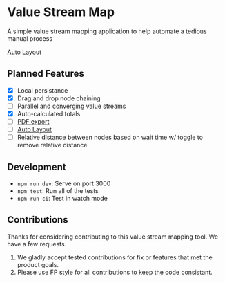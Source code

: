 # Value Stream Map

A simple value stream mapping application to help automate a tedious manual process

[Auto
Layout](https://github.com/wbkd/react-flow/issues/5#issuecomment-643805398https://github.com/wbkd/react-flow/issues/5#issuecomment-643805398)

## Planned Features

- [X] Local persistance
- [X] Drag and drop node chaining
- [ ] Parallel and converging value streams
- [X] Auto-calculated totals
- [ ] [PDF export](https://github.com/blikblum/pdfkit-webpack-example)
- [ ] [Auto Layout](https://github.com/wbkd/react-flow/issues/5#issuecomment-643805398https://github.com/wbkd/react-flow/issues/5#issuecomment-643805398)
- [ ] Relative distance between nodes based on wait time w/ toggle to remove relative distance

## Development

- `npm run dev`: Serve on port 3000
- `npm test`: Run all of the tests
- `npm run ci`: Test in watch mode

## Contributions

Thanks for considering contributing to this value stream mapping tool. We have a few requests.

1. We gladly accept tested contributions for fix or features that met the product goals.
2. Please use FP style for all contributions to keep the code consistant.

